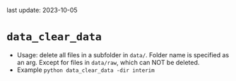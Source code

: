 last update: 2023-10-05
# `data_clear_data`
- Usage: delete all files in a subfolder in `data/`. Folder name is specified as an arg. Except for files in `data/raw`, which can NOT be deleted.
- Example 
```python data_clear_data -dir interim```